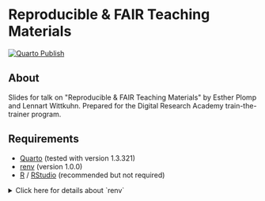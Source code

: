 # Reproducible & FAIR Teaching Materials

[![Quarto Publish](https://github.com/lnnrtwttkhn/dra-fair-teaching/actions/workflows/publish.yml/badge.svg)](https://github.com/lnnrtwttkhn/dra-fair-teaching/actions/workflows/publish.yml)

## About

Slides for talk on "Reproducible & FAIR Teaching Materials" by Esther Plomp and Lennart Wittkuhn.
Prepared for the Digital Research Academy train-the-trainer program.

## Requirements

- [Quarto](https://quarto.org/) (tested with version 1.3.321)
- [renv](https://rstudio.github.io/renv/articles/renv.html) (version 1.0.0)
- [R](https://www.r-project.org/) / [RStudio](https://posit.co/download/rstudio-desktop/) (recommended but not required)

<details>
  <summary>Click here for details about `renv`</summary>
```R
# Bootstrapping renv 1.0.0 ---------------------------------------------------
- Downloading renv ... OK
- Installing renv  ... OK

- Project '~/dra-fair-teaching' loaded. [renv 1.0.0]
- None of the packages recorded in the lockfile are installed.
- Using `renv::restore()` to restore the project library.
Do you want to proceed? [Y/n]: Y

The following package(s) will be updated:

# CRAN -----------------------------------------------------------------------
- base64enc     [* -> 0.1-3]
- cachem        [* -> 1.0.8]
- cli           [* -> 3.6.1]
- digest        [* -> 0.6.33]
- ellipsis      [* -> 0.3.2]
- evaluate      [* -> 0.21]
- fastmap       [* -> 1.1.1]
- glue          [* -> 1.6.2]
- highr         [* -> 0.10]
- jquerylib     [* -> 0.1.4]
- jsonlite      [* -> 1.8.7]
- knitr         [* -> 1.43]
- lifecycle     [* -> 1.0.3]
- magrittr      [* -> 2.0.3]
- memoise       [* -> 2.0.1]
- mime          [* -> 0.12]
- R6            [* -> 2.5.1]
- rappdirs      [* -> 0.3.3]
- rlang         [* -> 1.1.1]
- stringi       [* -> 1.7.12]
- stringr       [* -> 1.5.0]
- vctrs         [* -> 0.6.3]
- yaml          [* -> 2.3.7]

# RSPM -----------------------------------------------------------------------
- bslib         [* -> 0.5.1]
- fontawesome   [* -> 0.5.2]
- fs            [* -> 1.6.3]
- htmltools     [* -> 0.5.6]
- rmarkdown     [* -> 2.24]
- sass          [* -> 0.4.7]
- tinytex       [* -> 0.46]
- xfun          [* -> 0.40]

# Installing packages --------------------------------------------------------

```
</details>

## License

Creative Commons Attribution 4.0 International ([CC BY 4.0](https://creativecommons.org/licenses/by/4.0/)).
For details, see the [`LICENSE.md`](LICENSE.md) file.

## Contributors

- [Esther Plomp](mailto:e.plomp@tudelft.nl)
- [Lennart Wittkuhn](mailto:lennart.wittkuhn@uni-hamburg.de)